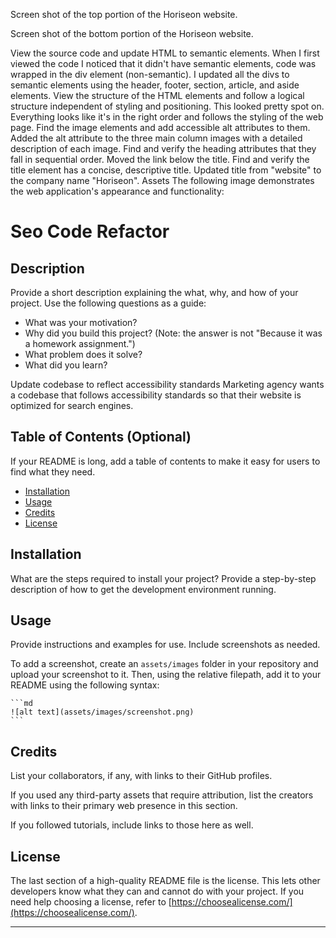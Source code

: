 Screen shot of the top portion of the Horiseon website.

Screen shot of the bottom portion of the Horiseon website.

View the source code and update HTML to semantic elements.
When I first viewed the code I noticed that it didn't have semantic elements, code was wrapped in the div element (non-semantic). I updated all the divs to semantic elements using the header, footer, section, article, and aside elements.
View the structure of the HTML elements and follow a logical structure independent of styling and positioning.
This looked pretty spot on. Everything looks like it's in the right order and follows the styling of the web page.
Find the image elements and add accessible alt attributes to them.
Added the alt attribute to the three main column images with a detailed description of each image.
Find and verify the heading attributes that they fall in sequential order.
Moved the link below the title.
Find and verify the title element has a concise, descriptive title.
Updated title from "website" to the company name "Horiseon".
Assets
The following image demonstrates the web application's appearance and functionality:

# Seo Code Refactor

## Description

Provide a short description explaining the what, why, and how of your project. Use the following questions as a guide:

- What was your motivation?
- Why did you build this project? (Note: the answer is not "Because it was a homework assignment.")
- What problem does it solve?
- What did you learn?

Update codebase to reflect accessibility standards
Marketing agency wants a codebase that follows accessibility standards so that their website is optimized for search engines.

## Table of Contents (Optional)

If your README is long, add a table of contents to make it easy for users to find what they need.

- [Installation](#installation)
- [Usage](#usage)
- [Credits](#credits)
- [License](#license)

## Installation

What are the steps required to install your project? Provide a step-by-step description of how to get the development environment running.

## Usage

Provide instructions and examples for use. Include screenshots as needed.

To add a screenshot, create an `assets/images` folder in your repository and upload your screenshot to it. Then, using the relative filepath, add it to your README using the following syntax:

    ```md
    ![alt text](assets/images/screenshot.png)
    ```

## Credits

List your collaborators, if any, with links to their GitHub profiles.

If you used any third-party assets that require attribution, list the creators with links to their primary web presence in this section.

If you followed tutorials, include links to those here as well.

## License

The last section of a high-quality README file is the license. This lets other developers know what they can and cannot do with your project. If you need help choosing a license, refer to [https://choosealicense.com/](https://choosealicense.com/).

---
